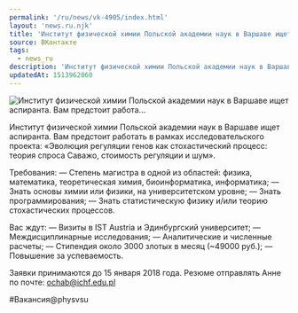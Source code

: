 ```yaml
---
permalink: '/ru/news/vk-4905/index.html'
layout: 'news.ru.njk'
title: 'Институт физической химии Польской академии наук в Варшаве ищет аспиранта. Вам предстоит работа'
source: ВКонтакте
tags:
  - news_ru
description: 'Институт физической химии Польской академии наук в Варшаве ищет аспиранта. Вам предстоит работа…'
updatedAt: 1513962060
---
```

![Институт физической химии Польской академии наук в Варшаве ищет аспиранта. Вам предстоит работа…](https://sun9-70.userapi.com/impf/c840327/v840327949/37531/-TkO8XVtCzw.jpg?size=1280x720&quality=96&sign=42927d8058f51bef5ba91d0f22468e29&c_uniq_tag=lsInuK5nC-i9KkjAEgKbb4XmOlGxf-T1Wm_vDWm07ts&type=album)

Институт физической химии Польской академии наук в Варшаве ищет аспиранта. Вам предстоит работать в рамках исследовательского проекта: «Эволюция регуляции генов как стохастический процесс: теория спроса Саважо, стоимость регуляции и шум».

Требования:
— Степень магистра в одной из областей: физика, математика, теоретическая химия, биоинформатика, информатика;
— Знать основы химии или физики, на университетском уровне;
— Знать программирования;
— Знать статистическую физику и/или теорию стохастических процессов.

Вас ждут:
— Визиты в IST Austria и Эдинбургский университет;
— Междисциплинарные исследования;
— Аналитические и численные расчеты;
— Стипендия около 3000 злотых в месяц (~49000 руб.);
— Повышение за успеваемость.

Заявки принимаются до 15 января 2018 года.
Резюме отправлять Анне по почте: ochab@ichf.edu.pl

#Вакансия@physvsu
